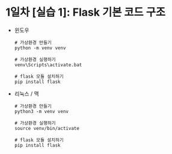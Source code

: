 # 1일차 [실습 1]: Flask 기본 코드 구조

* 윈도우
  ```
  # 가상환경 만들기
  python -m venv venv

  # 가상환경 실행하기
  venv\Scripts\activate.bat

  # flask 모듈 설치하기
  pip install flask
  ```

* 리눅스 / 맥
  ```
  # 가상환경 만들기
  python3 -m venv venv

  # 가상환경 실행하기
  source venv/bin/activate

  # flask 모듈 설치하기
  pip install flask
  ```